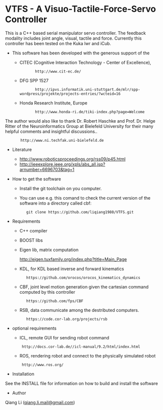 # VTFS - A Visuo-Tactile-Force-Servo Controller

This is a C++ based serial manipulator servo controller. The feedback modality 
includes joint angle, visual, tactile and force. Currently
this controller has been tested on the Kuka lwr and iCub.

- This software has been developed with the generous support of the
  - CITEC (Cognitive Interaction Technology - Center of Excellence),

               http://www.cit-ec.de/

  - DFG SPP 1527

               http://ipvs.informatik.uni-stuttgart.de/mlr/spp-wordpress/projekte/projects-entries/?wcteid=16

  - Honda Research Institute, Europe

               http://www.honda-ri.de/tiki-index.php?page=Welcome



The author would also like to thank 
Dr. Robert Haschke and Prof. Dr. Helge Ritter of the 
Neuroinformatics Group at Bielefeld University for their 
many helpful comments and insightful discussions..

           http://www.ni.techfak.uni-bielefeld.de

- Literature

  - http://www.roboticsproceedings.org/rss09/p45.html
  - http://ieeexplore.ieee.org/xpls/abs_all.jsp?arnumber=6696703&tag=1

- How to get the software

  - Install the git toolchain on you computer. 
  - You can use e.g. this comand to check the current version of the software into a directory called cbf:

           git clone https://github.com/liqiang1980/VTFS.git

- Requirements

  - C++ compiler

  - BOOST libs

  - Eigen lib, matrix computation

    http://eigen.tuxfamily.org/index.php?title=Main_Page

  - KDL, for KDL based inverse and forward kinematics

           https://github.com/orocos/orocos_kinematics_dynamics

  - CBF, joint level motion generation given the cartesian command computed by this controller

           https://github.com/fps/CBF

  - RSB, data communicate among the destributed computers.

           https://code.cor-lab.org/projects/rsb

- optional requirements

  - ICL, remote GUI for sending robot command 

         http://docs.cor-lab.de//icl-manual/9.2/html/index.html
  - ROS, rendering robot and connect to the physically simulated robot

         http://www.ros.org/

- Installation

See the INSTALL file for information on how to build and 
install the software

- Author

Qiang Li (qiang.li.mail@gmail.com)